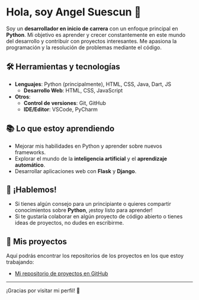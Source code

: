 # Hola, soy Angel Suescun 👋

Soy un **desarrollador en inicio de carrera** con un enfoque principal en **Python**. Mi objetivo es aprender y crecer constantemente en este mundo del desarrollo y contribuir con proyectos interesantes. Me apasiona la programación y la resolución de problemas mediante el código.

## 🛠️ Herramientas y tecnologías

- **Lenguajes**: Python (principalmente), HTML, CSS, Java, Dart, JS
  - **Desarrollo Web**: HTML, CSS, JavaScript
- **Otros**:
  - **Control de versiones**: Git, GitHub
  - **IDE/Editor**: VSCode, PyCharm


## 📚 Lo que estoy aprendiendo

- Mejorar mis habilidades en Python y aprender sobre nuevos frameworks.
- Explorar el mundo de la **inteligencia artificial** y el **aprendizaje automático**.
- Desarrollar aplicaciones web con **Flask** y **Django**.

## 💬 ¡Hablemos!

- Si tienes algún consejo para un principiante o quieres compartir conocimientos sobre **Python**, ¡estoy listo para aprender!
- Si te gustaría colaborar en algún proyecto de código abierto o tienes ideas de proyectos, no dudes en escribirme.

## 📂 Mis proyectos

Aquí podrás encontrar los repositorios de los proyectos en los que estoy trabajando:

- [Mi repositorio de proyectos en GitHub](https://github.com/Angel-Suescun)

---

¡Gracias por visitar mi perfil! 🚀
